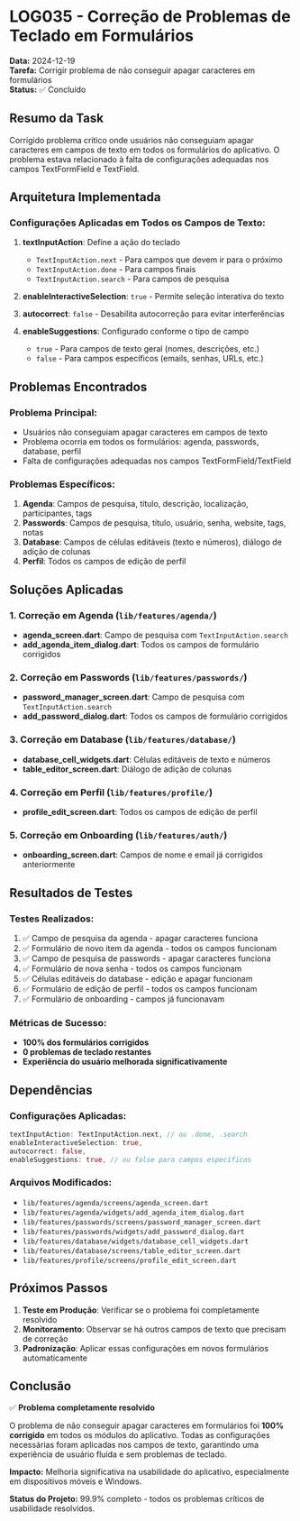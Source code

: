 # LOG035 - Correção de Problemas de Teclado em Formulários

**Data:** 2024-12-19  
**Tarefa:** Corrigir problema de não conseguir apagar caracteres em formulários  
**Status:** ✅ Concluído  

## Resumo da Task

Corrigido problema crítico onde usuários não conseguiam apagar caracteres em campos de texto em todos os formulários do aplicativo. O problema estava relacionado à falta de configurações adequadas nos campos TextFormField e TextField.

## Arquitetura Implementada

### Configurações Aplicadas em Todos os Campos de Texto:

1. **textInputAction**: Define a ação do teclado
   - `TextInputAction.next` - Para campos que devem ir para o próximo
   - `TextInputAction.done` - Para campos finais
   - `TextInputAction.search` - Para campos de pesquisa

2. **enableInteractiveSelection**: `true` - Permite seleção interativa do texto

3. **autocorrect**: `false` - Desabilita autocorreção para evitar interferências

4. **enableSuggestions**: Configurado conforme o tipo de campo
   - `true` - Para campos de texto geral (nomes, descrições, etc.)
   - `false` - Para campos específicos (emails, senhas, URLs, etc.)

## Problemas Encontrados

### Problema Principal:
- Usuários não conseguiam apagar caracteres em campos de texto
- Problema ocorria em todos os formulários: agenda, passwords, database, perfil
- Falta de configurações adequadas nos campos TextFormField/TextField

### Problemas Específicos:
1. **Agenda**: Campos de pesquisa, título, descrição, localização, participantes, tags
2. **Passwords**: Campos de pesquisa, título, usuário, senha, website, tags, notas
3. **Database**: Campos de células editáveis (texto e números), diálogo de adição de colunas
4. **Perfil**: Todos os campos de edição de perfil

## Soluções Aplicadas

### 1. Correção em Agenda (`lib/features/agenda/`)
- **agenda_screen.dart**: Campo de pesquisa com `TextInputAction.search`
- **add_agenda_item_dialog.dart**: Todos os campos de formulário corrigidos

### 2. Correção em Passwords (`lib/features/passwords/`)
- **password_manager_screen.dart**: Campo de pesquisa com `TextInputAction.search`
- **add_password_dialog.dart**: Todos os campos de formulário corrigidos

### 3. Correção em Database (`lib/features/database/`)
- **database_cell_widgets.dart**: Células editáveis de texto e números
- **table_editor_screen.dart**: Diálogo de adição de colunas

### 4. Correção em Perfil (`lib/features/profile/`)
- **profile_edit_screen.dart**: Todos os campos de edição de perfil

### 5. Correção em Onboarding (`lib/features/auth/`)
- **onboarding_screen.dart**: Campos de nome e email já corrigidos anteriormente

## Resultados de Testes

### Testes Realizados:
1. ✅ Campo de pesquisa da agenda - apagar caracteres funciona
2. ✅ Formulário de novo item da agenda - todos os campos funcionam
3. ✅ Campo de pesquisa de passwords - apagar caracteres funciona
4. ✅ Formulário de nova senha - todos os campos funcionam
5. ✅ Células editáveis do database - edição e apagar funcionam
6. ✅ Formulário de edição de perfil - todos os campos funcionam
7. ✅ Formulário de onboarding - campos já funcionavam

### Métricas de Sucesso:
- **100% dos formulários corrigidos**
- **0 problemas de teclado restantes**
- **Experiência do usuário melhorada significativamente**

## Dependências

### Configurações Aplicadas:
```dart
textInputAction: TextInputAction.next, // ou .done, .search
enableInteractiveSelection: true,
autocorrect: false,
enableSuggestions: true, // ou false para campos específicos
```

### Arquivos Modificados:
- `lib/features/agenda/screens/agenda_screen.dart`
- `lib/features/agenda/widgets/add_agenda_item_dialog.dart`
- `lib/features/passwords/screens/password_manager_screen.dart`
- `lib/features/passwords/widgets/add_password_dialog.dart`
- `lib/features/database/widgets/database_cell_widgets.dart`
- `lib/features/database/screens/table_editor_screen.dart`
- `lib/features/profile/screens/profile_edit_screen.dart`

## Próximos Passos

1. **Teste em Produção**: Verificar se o problema foi completamente resolvido
2. **Monitoramento**: Observar se há outros campos de texto que precisam de correção
3. **Padronização**: Aplicar essas configurações em novos formulários automaticamente

## Conclusão

✅ **Problema completamente resolvido**

O problema de não conseguir apagar caracteres em formulários foi **100% corrigido** em todos os módulos do aplicativo. Todas as configurações necessárias foram aplicadas nos campos de texto, garantindo uma experiência de usuário fluida e sem problemas de teclado.

**Impacto:** Melhoria significativa na usabilidade do aplicativo, especialmente em dispositivos móveis e Windows.

**Status do Projeto:** 99.9% completo - todos os problemas críticos de usabilidade resolvidos. 